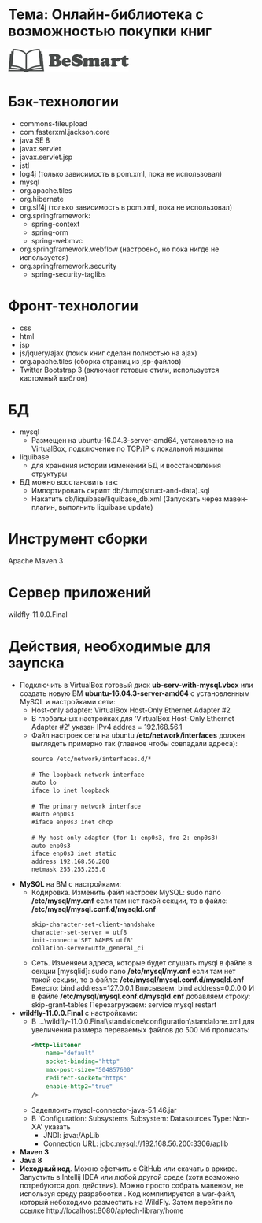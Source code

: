 # Тема: Онлайн-библиотека с возможностью покупки книг
![](https://github.com/gasymovrv/AptechLibrary/blob/master/src/main/webapp/resources/img/BeSmart-logo.png)

# Бэк-технологии
+ commons-fileupload
+ com.fasterxml.jackson.core
+ java SE 8
+ javax.servlet
+ javax.servlet.jsp
+ jstl
+ log4j (только зависимость в pom.xml, пока не использовал)
+ mysql
+ org.apache.tiles
+ org.hibernate
+ org.slf4j (только зависимость в pom.xml, пока не использовал)
+ org.springframework:
    + spring-context
    + spring-orm
    + spring-webmvc
+ org.springframework.webflow (настроено, но пока нигде не используется)
+ org.springframework.security
    + spring-security-taglibs

# Фронт-технологии
+ css
+ html
+ jsp
+ js/jquery/ajax (поиск книг сделан полностью на ajax)
+ org.apache.tiles (сборка страниц из jsp-файлов)
+ Twitter Bootstrap 3 (включает готовые стили, используется кастомный шаблон)

# БД
+ mysql
    + Размещен на ubuntu-16.04.3-server-amd64,
        установлено на VirtualBox,
        подключение по TCP/IP с локальной машины
+ liquibase
     + для хранения истории изменений БД и восстановления структуры
+ БД можно восстановить так:
    + Импортировать скрипт db/dump(struct-and-data).sql
    + Накатить db/liquibase/liquibase_db.xml
   (Запускать через мавен-плагин, выполнить liquibase:update)

# Инструмент сборки
Apache Maven 3

# Сервер приложений
wildfly-11.0.0.Final

# Действия, необходимые для заупска
+ Подключить в VirtualBox готовый диск **ub-serv-with-mysql.vbox** или создать новую ВМ **ubuntu-16.04.3-server-amd64** с установленным MySQL и настройками сети:
    + Host-only adapter: VirtualBox Host-Only Ethernet Adapter #2
    + В глобальных настройках для 'VirtualBox Host-Only Ethernet Adapter #2' указан IPv4 addres = 192.168.56.1
    + Файл настроек сети на ubuntu **/etc/network/interfaces**
    должен выглядеть примерно так (главное чтобы совпадали адреса):
        ```
        source /etc/network/interfaces.d/*
    
        # The loopback network interface
        auto lo
        iface lo inet loopback
        
        # The primary network interface
        #auto enp0s3
        #iface enp0s3 inet dhcp
        
        # My host-only adapter (for 1: enp0s3, fro 2: enp0s8)
        auto enp0s3
        iface enp0s3 inet static
        address 192.168.56.200
        netmask 255.255.255.0
        ```
+ **MySQL** на ВМ с настройками:
    + Кодировка. Изменить файл настроек MySQL:
        sudo nano **/etc/mysql/my.cnf**
        если там нет такой секции, то в файле:
        **/etc/mysql/mysql.conf.d/mysqld.cnf**
        ```
        skip-character-set-client-handshake
        character-set-server = utf8
        init-connect='SET NAMES utf8'
        collation-server=utf8_general_ci
        ```
    + Сеть.
        Изменяем адреса, которые будет слушать mysql в файле в секции [mysqlid]:
        sudo nano **/etc/mysql/my.cnf**
        если там нет такой секции, то в файле:
        **/etc/mysql/mysql.conf.d/mysqld.cnf**
        Вместо: 
        bind address=127.0.0.1
        Вписываем: 
        bind address=0.0.0.0
        И в файле **/etc/mysql/mysql.conf.d/mysqld.cnf** добавляем строку:
        skip-grant-tables
        Перезагружаем: service mysql restart
+ **wildfly-11.0.0.Final** с настройками:
     + В ...\wildfly-11.0.0.Final\standalone\configuration\standalone.xml
     для увеличения размера переваемых файлов до 500 Мб прописать:
        ```xml
        <http-listener
            name="default"
            socket-binding="http"
            max-post-size="504857600"
            redirect-socket="https"
            enable-http2="true"
        />
        ```
    + Задеплоить mysql-connector-java-5.1.46.jar
    + В 'Configuration: Subsystems    Subsystem: Datasources    Type: Non-XA' указать
        + JNDI: java:/ApLib
        + Connection URL: jdbc:mysql://192.168.56.200:3306/aplib
+ **Maven 3**
+ **Java 8**
+ **Исходный код**. Можно сфетчить с GitHub или скачать в архиве. Запустить в Intellij IDEA или любой другой среде (хотя возможно потребуются доп. действия). Можно просто собрать мавеном, не используя среду разрабоотки . Код компилируется в war-файл, который небоходимо разместить на WildFly. Затем перейти по ссылке http://localhost:8080/aptech-library/home